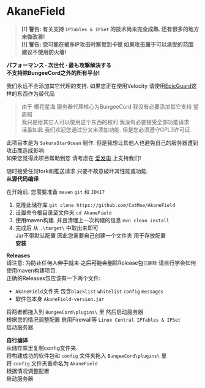 # AkaneField  

> **[!] 警告: 有关支持 `IPTables & IPSet` 的技术尚未完全成熟. 还有很多的地方未做改善!**  
> **[!] 警告: 您可能在被多IP攻击时察觉到卡顿 如果攻击属于可以承受的范围 建议不使用防火墙!**  

**パフォーマンス · 次世代 · 最も攻撃解決する**  
**不支持除BungeeCord之外的所有平台!**  

我们永远不会添加其它代理的支持.
如果您正在使用Velocity 请使用[EpicGuard](https://github.com/4drian3d/EpicGuard)这样的东西作为替代品  
> 由于 樱花星海 服务器代理核心为BungeeCord 我没有必要添加其它支持 望周知  
> 我只是给其它人可以使用这个东西的权利 我没有必要接受全部功能请求  
> 话虽如此 我们欢迎您通过分叉来添加功能. 但是您必须遵守GPL3许可证.  
  
此项目本是为 `SakuraStarOcean` 制作. 但是我想让其他人也避免自己的服务器遭到攻击而造成影响.  
如果您觉得此项目帮助到您 请考虑在 [爱发电](https://afdian.net/a/catmoe-studios) 上支持我们!  
  
随时接受任何fork和推送请求 只要不故意破坏其性能或功能.  
**从源代码编译**  

在开始前. 您需要准备 `maven` `git` 和 `JDK17`

1. 克隆此储存库 `git clone https://github.com/CatMoe/AkaneField`
2. 设置命令根目录至文件夹 `cd AkaneField`
3. 使用maven构建. 并且清理上一次构建的信息 `mvn clean install`
4. 完成后 从 `.\target\` 中取出来即可  
Jar不带默认配置 因此您需要自己创建一个文件夹 用于存放配置  
**安装**  
  
**Releases**  
请注意: ~~为防止任何人伸手就来 之后可能会删除Release包~~`已删除` 请自行学会如何使用maven构建项目.  
正确的Releases包应该有一下两个文件:  

- `AkaneField`文件夹 包含`blacklist` `whitelist` `config` `messages`  
- 软件包本身 `AkaneField-version.jar`  

将两者都拖入到 `BungeeCord\plugins\` 里 然后启动服务器  
根据您的情况调整配置 启用Firewall等 `Linux Central IPTables & IPSet`  
启动服务器.  

**自行编译**  
从储存库里复制config文件夹.  
将构建成功的软件包和 `config` 文件夹拖入 `BungeeCord\plugins\` 里  
将 `config` 文件夹重命名为 `AkaneField`  
根据情况调整配置  
启动服务器
